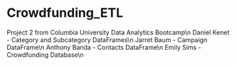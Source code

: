 # Crowdfunding_ETL
Project 2 from Columbia University Data Analytics Bootcamp\n
Daniel Kenet - Category and Subcategory DataFrames\n
Jarret Baum - Campaign DataFrame\n
Anthony Banda - Contacts DataFrame\n
Emily Sims - Crowdfunding Database\n
